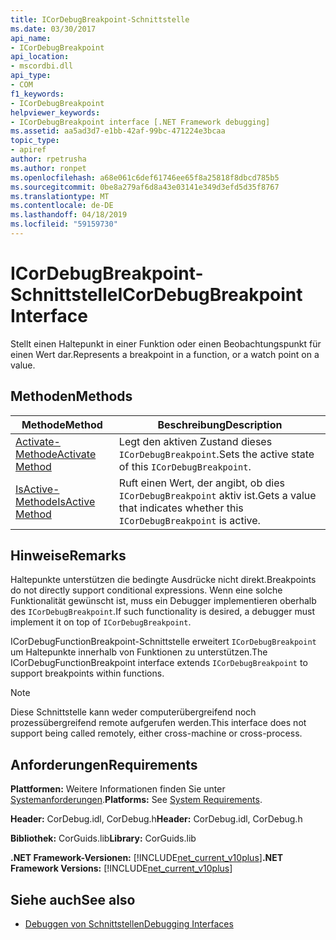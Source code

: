 ```yaml
---
title: ICorDebugBreakpoint-Schnittstelle
ms.date: 03/30/2017
api_name:
- ICorDebugBreakpoint
api_location:
- mscordbi.dll
api_type:
- COM
f1_keywords:
- ICorDebugBreakpoint
helpviewer_keywords:
- ICorDebugBreakpoint interface [.NET Framework debugging]
ms.assetid: aa5ad3d7-e1bb-42af-99bc-471224e3bcaa
topic_type:
- apiref
author: rpetrusha
ms.author: ronpet
ms.openlocfilehash: a68e061c6def61746ee65f8a25818f8dbcd785b5
ms.sourcegitcommit: 0be8a279af6d8a43e03141e349d3efd5d35f8767
ms.translationtype: MT
ms.contentlocale: de-DE
ms.lasthandoff: 04/18/2019
ms.locfileid: "59159730"
---
```

# <a name="icordebugbreakpoint-interface"></a><span data-ttu-id="0bdea-102">ICorDebugBreakpoint-Schnittstelle</span><span class="sxs-lookup"><span data-stu-id="0bdea-102">ICorDebugBreakpoint Interface</span></span>

<span data-ttu-id="0bdea-103">Stellt einen Haltepunkt in einer Funktion oder einen Beobachtungspunkt für einen Wert dar.</span><span class="sxs-lookup"><span data-stu-id="0bdea-103">Represents a breakpoint in a function, or a watch point on a value.</span></span>  
  
## <a name="methods"></a><span data-ttu-id="0bdea-104">Methoden</span><span class="sxs-lookup"><span data-stu-id="0bdea-104">Methods</span></span>  
  
|<span data-ttu-id="0bdea-105">Methode</span><span class="sxs-lookup"><span data-stu-id="0bdea-105">Method</span></span>|<span data-ttu-id="0bdea-106">Beschreibung</span><span class="sxs-lookup"><span data-stu-id="0bdea-106">Description</span></span>|  
|------------|-----------------|  
|[<span data-ttu-id="0bdea-107">Activate-Methode</span><span class="sxs-lookup"><span data-stu-id="0bdea-107">Activate Method</span></span>](../../../../docs/framework/unmanaged-api/debugging/icordebugbreakpoint-activate-method.md)|<span data-ttu-id="0bdea-108">Legt den aktiven Zustand dieses `ICorDebugBreakpoint`.</span><span class="sxs-lookup"><span data-stu-id="0bdea-108">Sets the active state of this `ICorDebugBreakpoint`.</span></span>|  
|[<span data-ttu-id="0bdea-109">IsActive-Methode</span><span class="sxs-lookup"><span data-stu-id="0bdea-109">IsActive Method</span></span>](../../../../docs/framework/unmanaged-api/debugging/icordebugbreakpoint-isactive-method.md)|<span data-ttu-id="0bdea-110">Ruft einen Wert, der angibt, ob dies `ICorDebugBreakpoint` aktiv ist.</span><span class="sxs-lookup"><span data-stu-id="0bdea-110">Gets a value that indicates whether this `ICorDebugBreakpoint` is active.</span></span>|  
  
## <a name="remarks"></a><span data-ttu-id="0bdea-111">Hinweise</span><span class="sxs-lookup"><span data-stu-id="0bdea-111">Remarks</span></span>  
 <span data-ttu-id="0bdea-112">Haltepunkte unterstützen die bedingte Ausdrücke nicht direkt.</span><span class="sxs-lookup"><span data-stu-id="0bdea-112">Breakpoints do not directly support conditional expressions.</span></span> <span data-ttu-id="0bdea-113">Wenn eine solche Funktionalität gewünscht ist, muss ein Debugger implementieren oberhalb des `ICorDebugBreakpoint`.</span><span class="sxs-lookup"><span data-stu-id="0bdea-113">If such functionality is desired, a debugger must implement it on top of `ICorDebugBreakpoint`.</span></span>  
  
 <span data-ttu-id="0bdea-114">ICorDebugFunctionBreakpoint-Schnittstelle erweitert `ICorDebugBreakpoint` um Haltepunkte innerhalb von Funktionen zu unterstützen.</span><span class="sxs-lookup"><span data-stu-id="0bdea-114">The ICorDebugFunctionBreakpoint interface extends `ICorDebugBreakpoint` to support breakpoints within functions.</span></span>  
  
> [!NOTE]
>  <span data-ttu-id="0bdea-115">Diese Schnittstelle kann weder computerübergreifend noch prozessübergreifend remote aufgerufen werden.</span><span class="sxs-lookup"><span data-stu-id="0bdea-115">This interface does not support being called remotely, either cross-machine or cross-process.</span></span>  
  
## <a name="requirements"></a><span data-ttu-id="0bdea-116">Anforderungen</span><span class="sxs-lookup"><span data-stu-id="0bdea-116">Requirements</span></span>  
 <span data-ttu-id="0bdea-117">**Plattformen:** Weitere Informationen finden Sie unter [Systemanforderungen](../../../../docs/framework/get-started/system-requirements.md).</span><span class="sxs-lookup"><span data-stu-id="0bdea-117">**Platforms:** See [System Requirements](../../../../docs/framework/get-started/system-requirements.md).</span></span>  
  
 <span data-ttu-id="0bdea-118">**Header:** CorDebug.idl, CorDebug.h</span><span class="sxs-lookup"><span data-stu-id="0bdea-118">**Header:** CorDebug.idl, CorDebug.h</span></span>  
  
 <span data-ttu-id="0bdea-119">**Bibliothek:** CorGuids.lib</span><span class="sxs-lookup"><span data-stu-id="0bdea-119">**Library:** CorGuids.lib</span></span>  
  
 <span data-ttu-id="0bdea-120">**.NET Framework-Versionen:** [!INCLUDE[net_current_v10plus](../../../../includes/net-current-v10plus-md.md)]</span><span class="sxs-lookup"><span data-stu-id="0bdea-120">**.NET Framework Versions:** [!INCLUDE[net_current_v10plus](../../../../includes/net-current-v10plus-md.md)]</span></span>  
  
## <a name="see-also"></a><span data-ttu-id="0bdea-121">Siehe auch</span><span class="sxs-lookup"><span data-stu-id="0bdea-121">See also</span></span>

- [<span data-ttu-id="0bdea-122">Debuggen von Schnittstellen</span><span class="sxs-lookup"><span data-stu-id="0bdea-122">Debugging Interfaces</span></span>](../../../../docs/framework/unmanaged-api/debugging/debugging-interfaces.md)
